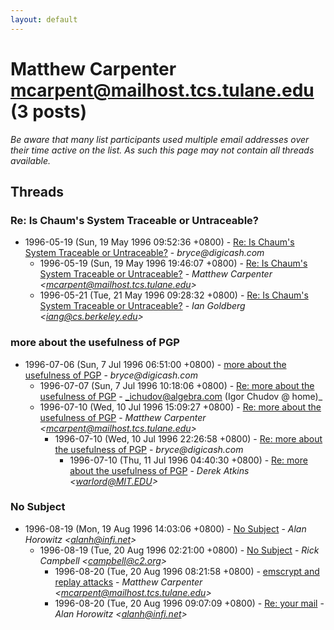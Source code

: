 ```yaml
---
layout: default
---
```


# Matthew Carpenter <mcarpent@mailhost.tcs.tulane.edu> (3 posts)

_Be aware that many list participants used multiple email addresses over their time active on the list. As such this page may not contain all threads available._

## Threads

### Re: Is Chaum's System Traceable or Untraceable?
+ 1996-05-19 (Sun, 19 May 1996 09:52:36 +0800) - [Re: Is Chaum's System Traceable or Untraceable?](/archive/1996/05/5838edd79b4fbae1f13c5e1578e3ca5ba799c33f39ddb3e1b23129b2a6910753) - _bryce@digicash.com_
  + 1996-05-19 (Sun, 19 May 1996 19:46:07 +0800) - [Re: Is Chaum's System Traceable or Untraceable?](/archive/1996/05/cd2114dd09e45c685b31d08e6f287499d95849321b40139c8ca66ea0ca24abc6) - _Matthew Carpenter \<mcarpent@mailhost.tcs.tulane.edu\>_
  + 1996-05-21 (Tue, 21 May 1996 09:28:32 +0800) - [Re: Is Chaum's System Traceable or Untraceable?](/archive/1996/05/91ae876b93be44b1c892120261b9810ae8e71a9d85fa790461e28f32850ebf01) - _Ian Goldberg \<iang@cs.berkeley.edu\>_

### more about the usefulness of PGP
+ 1996-07-06 (Sun, 7 Jul 1996 06:51:00 +0800) - [more about the usefulness of PGP](/archive/1996/07/8ee497c9895fa0981441add67ccc707df69772b730775e9773026c871753c22e) - _bryce@digicash.com_
  + 1996-07-07 (Sun, 7 Jul 1996 10:18:06 +0800) - [Re: more about the usefulness of PGP](/archive/1996/07/52e8187048e76058aab7a067fe2189c9387aa8896beab95419c68707a69a384a) - _ichudov@algebra.com (Igor Chudov @ home)_
  + 1996-07-10 (Wed, 10 Jul 1996 15:09:27 +0800) - [Re: more about the usefulness of PGP](/archive/1996/07/6bd571fad889873747d667453613ca1d212f0f6467dec5d1481de6078b0b50eb) - _Matthew Carpenter \<mcarpent@mailhost.tcs.tulane.edu\>_
    + 1996-07-10 (Wed, 10 Jul 1996 22:26:58 +0800) - [Re: more about the usefulness of PGP](/archive/1996/07/2d2f4809d417210b04d442a0c8d19fb79d91bb335a8812563276ad25d18cf12f) - _bryce@digicash.com_
      + 1996-07-10 (Thu, 11 Jul 1996 04:40:30 +0800) - [Re: more about the usefulness of PGP](/archive/1996/07/226d81b52e0cb52c85a1a8e2da8705328bc80860686ef099f08f07e2e2da961e) - _Derek Atkins \<warlord@MIT.EDU\>_

### No Subject
+ 1996-08-19 (Mon, 19 Aug 1996 14:03:06 +0800) - [No Subject](/archive/1996/08/f067e84efef4ef6909a3b2bc5ad8f0718b84e23663982943b821923fe3b6ec93) - _Alan Horowitz	\<alanh@infi.net\>_
  + 1996-08-19 (Tue, 20 Aug 1996 02:21:00 +0800) - [No Subject](/archive/1996/08/7ef3e509de2292e100e7157f3150e40dd565d74bf39ecba1581557f3478244e4) - _Rick Campbell \<campbell@c2.org\>_
    + 1996-08-20 (Tue, 20 Aug 1996 08:21:58 +0800) - [emscrypt and replay attacks](/archive/1996/08/6258aa8457053cdf9fc555d6c35663e2eb5fb71579bf51696ccf514446ef3c50) - _Matthew Carpenter \<mcarpent@mailhost.tcs.tulane.edu\>_
    + 1996-08-20 (Tue, 20 Aug 1996 09:07:09 +0800) - [Re: your mail](/archive/1996/08/ae5cf9d4e69aefafe2e315706f938b2bbe5e63ace7c18bceab30c89650f8ff8e) - _Alan Horowitz \<alanh@infi.net\>_

